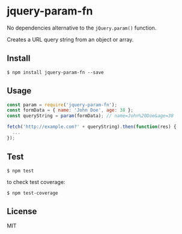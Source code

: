 # jquery-param-fn
No dependencies alternative to the `jQuery.param()` function.

Creates a URL query string from an object or array. 

## Install

```shell
$ npm install jquery-param-fn --save
```

## Usage
```javascript
const param = require('jquery-param-fn');
const formData = { name: 'John Doe', age: 38 }; 
const queryString = param(formData); // name=John%20Doe&age=38

fetch('http://example.com?' + queryString).then(function(res) {
  ...
});
```

## Test

```shell
$ npm test
```
to check test coverage:
```shell
$ npm test-coverage
```

## License
MIT